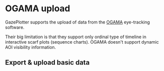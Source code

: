 # OGAMA upload
GazePlotter supports the upload of data from the [OGAMA](https://ogama.net) eye-tracking software. 

Their big limitation is that they support only ordinal type of timeline in interactive scarf plots (sequence charts). OGAMA doesn't support dynamic AOI visibility information.

## Export & upload basic data


